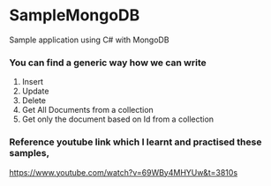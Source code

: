 # SampleMongoDB
Sample application using C# with MongoDB

### You can find a generic way how we can write
1. Insert
2. Update
3. Delete
4. Get All Documents from a collection
5. Get only the document based on Id from a collection


### Reference youtube link which I learnt and practised these samples,

https://www.youtube.com/watch?v=69WBy4MHYUw&t=3810s

